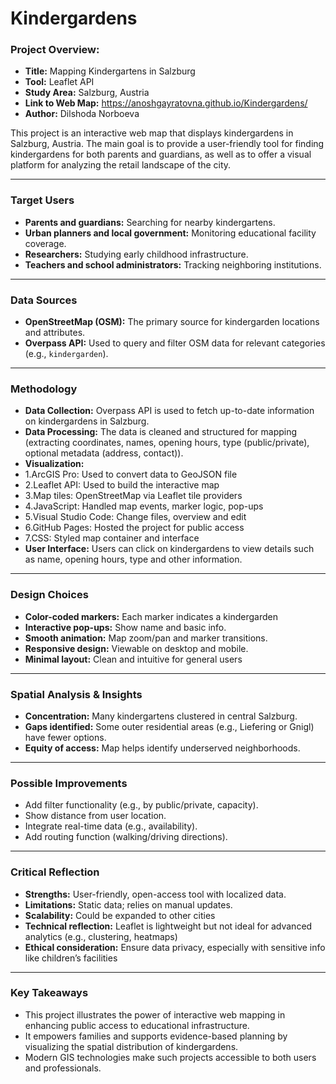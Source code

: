 # Kindergardens
### Project Overview:

- **Title:** Mapping Kindergartens in Salzburg
- **Tool:** Leaflet API
- **Study Area:** Salzburg, Austria
- **Link to Web Map:** https://anoshgayratovna.github.io/Kindergardens/
- **Author:** Dilshoda Norboeva

This project is an interactive web map that displays kindergardens in Salzburg, Austria. The main goal is to provide a user-friendly tool for finding kindergardens for both parents and guardians, as well as to offer a visual platform for analyzing the retail landscape of the city.

---

### **Target Users**

- **Parents and guardians:** Searching for nearby kindergartens.
- **Urban planners and local government:** Monitoring educational facility coverage.
- **Researchers:** Studying early childhood infrastructure.
- **Teachers and school administrators:** Tracking neighboring institutions.


---

### **Data Sources**

- **OpenStreetMap (OSM):** The primary source for kindergarden locations and attributes.
- **Overpass API:** Used to query and filter OSM data for relevant categories (e.g., `kindergarden`).

---

### **Methodology**

- **Data Collection:** Overpass API is used to fetch up-to-date information on kindergardens in Salzburg.
- **Data Processing:** The data is cleaned and structured for mapping (extracting coordinates, names, opening hours, type (public/private), optional metadata (address, contact)).
- **Visualization:** 
- 1.ArcGIS Pro: Used to convert data to GeoJSON file
- 2.Leaflet API: Used to build the interactive map
- 3.Map tiles: OpenStreetMap via Leaflet tile providers
- 4.JavaScript: Handled map events, marker logic, pop-ups
- 5.Visual Studio Code: Change files, overview and edit
- 6.GitHub Pages: Hosted the project for public access
- 7.CSS: Styled map container and interface
- **User Interface:** Users can click on kindergardens to view details such as name, opening hours, type and other information.

---

### **Design Choices**

- **Color-coded markers:** Each marker indicates a kindergarden
- **Interactive pop-ups:** Show name and basic info.
- **Smooth animation:** Map zoom/pan and marker transitions.
- **Responsive design:** Viewable on desktop and mobile.
- **Minimal layout:** Clean and intuitive for general users

---

### **Spatial Analysis & Insights**

- **Concentration:** Many kindergartens clustered in central Salzburg.
- **Gaps identified:** Some outer residential areas (e.g., Liefering or Gnigl) have fewer options.
- **Equity of access:** Map helps identify underserved neighborhoods.

---

### **Possible Improvements**

- Add filter functionality (e.g., by public/private, capacity).
- Show distance from user location.
- Integrate real-time data (e.g., availability).
- Add routing function (walking/driving directions).

---

### **Critical Reflection**

- **Strengths:** User-friendly, open-access tool with localized data.
- **Limitations:** Static data; relies on manual updates.
- **Scalability:** Could be expanded to other cities
- **Technical reflection:** Leaflet is lightweight but not ideal for advanced analytics (e.g., clustering, heatmaps)
- **Ethical consideration:** Ensure data privacy, especially with sensitive info like children’s facilities

---

### **Key Takeaways**

- This project illustrates the power of interactive web mapping in enhancing public access to educational infrastructure.
- It empowers families and supports evidence-based planning by visualizing the spatial distribution of kindergardens.
- Modern GIS technologies make such projects accessible to both users and professionals.
